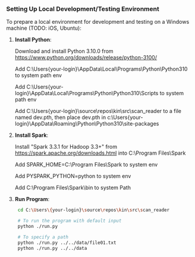 ### Setting Up Local Development/Testing Environment

To prepare a local environment for development and testing on a Windows machine (TODO: iOS, Ubuntu):

1. **Install Python**:

   Download and install Python 3.10.0 from https://www.python.org/downloads/release/python-3100/

   Add C:\Users\{your-login}\AppData\Local\Programs\Python\Python310 to system path env

   Add C:\Users\{your-login}\AppData\Local\Programs\Python\Python310\Scripts to system path env
   
   Add C:\Users\{your-login}\source\repos\kin\src\scan_reader to a file named dev.pth, then place dev.pth in c:\Users\{your-login}\AppData\Roaming\Python\Python310\site-packages
    

2. **Install Spark**:

   Install "Spark 3.3.1 for Hadoop 3.3+" from https://spark.apache.org/downloads.html into C:\Program Files\Spark

   Add SPARK_HOME=C:\Program Files\Spark to system env

   Add PYSPARK_PYTHON=python to system env

   Add C:\Program Files\Spark\bin to system Path

3. **Run Program**:

   ```bash
    cd C:\Users\{your-login}\source\repos\kin\src\scan_reader

    # To run the program with default input
    python ./run.py

    # To specify a path
    python ./run.py ../../data/file01.txt
    python ./run.py ../../data
   ```
   
